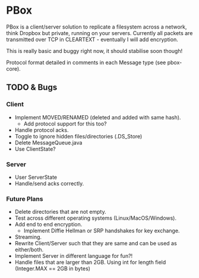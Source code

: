 # PBox #

PBox is a client/server solution to replicate a filesystem across a network, think Dropbox but private, running on your servers.
Currently all packets are transmitted over TCP in CLEARTEXT - eventually I will add encryption.

This is really basic and buggy right now, it should stabilise soon though!

Protocol format detailed in comments in each Message type (see pbox-core).

## TODO & Bugs ##

### Client ###

  * Implement MOVED/RENAMED (deleted and added with same hash).
    * Add protocol support for this too?
  * Handle protocol acks.
  * Toggle to ignore hidden files/directories (.DS_Store)
  * Delete MessageQueue.java
  * Use ClientState?

### Server ###

  * User ServerState
  * Handle/send acks correctly.

### Future Plans ###

  * Delete directories that are not empty.
  * Test across different operating systems (Linux/MacOS/Windows).
  * Add end to end encryption.
    * Implement Diffie Hellman or SRP handshakes for key exchange.
  * Streaming.
  * Rewrite Client/Server such that they are same and can be used as either/both.
  * Implement Server in different language for fun?!
  * Handle files that are larger than 2GB. Using int for length field (Integer.MAX == 2GB in bytes)